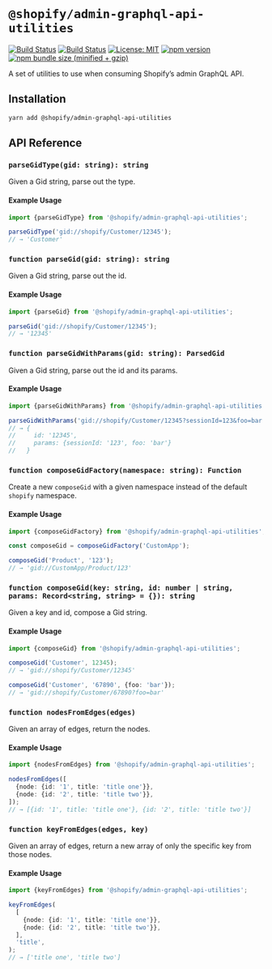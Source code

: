 # `@shopify/admin-graphql-api-utilities`

[![Build Status](https://github.com/Shopify/quilt/workflows/Node-CI/badge.svg?branch=main)](https://github.com/Shopify/quilt/actions?query=workflow%3ANode-CI)
[![Build Status](https://github.com/Shopify/quilt/workflows/Ruby-CI/badge.svg?branch=main)](https://github.com/Shopify/quilt/actions?query=workflow%3ARuby-CI)
[![License: MIT](https://img.shields.io/badge/License-MIT-green.svg)](LICENSE.md) [![npm version](https://badge.fury.io/js/%40shopify%2Fadmin-graphql-api-utilities.svg)](https://badge.fury.io/js/%40shopify%2Fadmin-graphql-api-utilities.svg) [![npm bundle size (minified + gzip)](https://img.shields.io/bundlephobia/minzip/@shopify/admin-graphql-api-utilities.svg)](https://img.shields.io/bundlephobia/minzip/@shopify/admin-graphql-api-utilities.svg)

A set of utilities to use when consuming Shopify’s admin GraphQL API.

## Installation

```bash
yarn add @shopify/admin-graphql-api-utilities
```

## API Reference

### `parseGidType(gid: string): string`

Given a Gid string, parse out the type.

#### Example Usage

```typescript
import {parseGidType} from '@shopify/admin-graphql-api-utilities';

parseGidType('gid://shopify/Customer/12345');
// → 'Customer'
```

### `function parseGid(gid: string): string`

Given a Gid string, parse out the id.

#### Example Usage

```typescript
import {parseGid} from '@shopify/admin-graphql-api-utilities';

parseGid('gid://shopify/Customer/12345');
// → '12345'
```

### `function parseGidWithParams(gid: string): ParsedGid`

Given a Gid string, parse out the id and its params.

#### Example Usage

```typescript
import {parseGidWithParams} from '@shopify/admin-graphql-api-utilities';

parseGidWithParams('gid://shopify/Customer/12345?sessionId=123&foo=bar');
// → {
//     id: '12345',
//     params: {sessionId: '123', foo: 'bar'}
//   }
```

### `function composeGidFactory(namespace: string): Function`

Create a new `composeGid` with a given namespace instead of the default `shopify` namespace.

#### Example Usage

```typescript
import {composeGidFactory} from '@shopify/admin-graphql-api-utilities';

const composeGid = composeGidFactory('CustomApp');

composeGid('Product', '123');
// → 'gid://CustomApp/Product/123'
```

### `function composeGid(key: string, id: number | string, params: Record<string, string> = {}): string`

Given a key and id, compose a Gid string.

#### Example Usage

```typescript
import {composeGid} from '@shopify/admin-graphql-api-utilities';

composeGid('Customer', 12345);
// → 'gid://shopify/Customer/12345'

composeGid('Customer', '67890', {foo: 'bar'});
// → 'gid://shopify/Customer/67890?foo=bar'
```

### `function nodesFromEdges(edges)`

Given an array of edges, return the nodes.

#### Example Usage

```typescript
import {nodesFromEdges} from '@shopify/admin-graphql-api-utilities';

nodesFromEdges([
  {node: {id: '1', title: 'title one'}},
  {node: {id: '2', title: 'title two'}},
]);
// → [{id: '1', title: 'title one'}, {id: '2', title: 'title two'}]
```

### `function keyFromEdges(edges, key)`

Given an array of edges, return a new array of only the specific key from those nodes.

#### Example Usage

```typescript
import {keyFromEdges} from '@shopify/admin-graphql-api-utilities';

keyFromEdges(
  [
    {node: {id: '1', title: 'title one'}},
    {node: {id: '2', title: 'title two'}},
  ],
  'title',
);
// → ['title one', 'title two']
```
